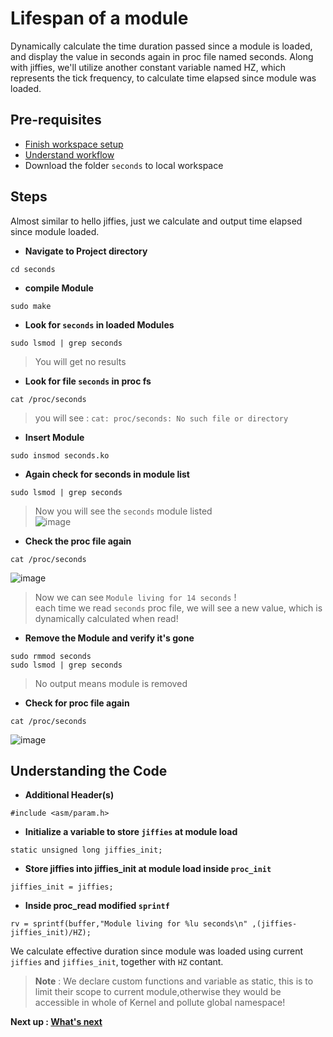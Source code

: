 # Lifespan of a module
Dynamically calculate the time duration passed since a module is loaded, and display the value in seconds again in proc file named seconds.
Along with jiffies, we'll utilize another constant variable named HZ, which represents the tick frequency, to calculate time elapsed since module was loaded.

## Pre-requisites
- [Finish workspace setup](../../../#setting-up-workspace)
- [Understand workflow](../../../#our-workflow)
- Download the folder ```seconds``` to local workspace

## Steps
Almost similar to hello jiffies, just we calculate and output time elapsed since module loaded.

- **Navigate to Project directory**
```
cd seconds
```

- **compile Module**
```
sudo make
```

-  **Look for ```seconds``` in loaded Modules**
```
sudo lsmod | grep seconds
```
> You will get no results

- **Look for file ```seconds``` in proc fs**
```
cat /proc/seconds
```
> you will see : ```cat: proc/seconds: No such file or directory```

- **Insert Module**
```
sudo insmod seconds.ko
```

- **Again check for seconds in module list**
```
sudo lsmod | grep seconds
```
> Now you will see the ```seconds``` module listed </br>
> ![image](https://user-images.githubusercontent.com/75921254/200176059-dd1f139d-cfe9-4a22-bf25-c7a21cb6bd39.png)

- **Check the proc file again**
```
cat /proc/seconds
```
![image](https://user-images.githubusercontent.com/75921254/200176012-0e4e6342-f128-4778-a4fe-90756f36204e.png)

> Now we can see ```Module living for 14 seconds``` ! </br>
> each time we read ```seconds``` proc file, we will see a new value, which is dynamically calculated when read! </br>
- **Remove the Module and verify it's gone**
```
sudo rmmod seconds
sudo lsmod | grep seconds
```
> No output means module is removed

- **Check for proc file again**
```
cat /proc/seconds
```
![image](https://user-images.githubusercontent.com/75921254/200176097-22b44397-807b-4f21-965d-154a0ff3e30d.png)


## Understanding the Code
- **Additional Header(s)**
```
#include <asm/param.h>
```

- **Initialize a variable to store ```jiffies``` at module load**
```
static unsigned long jiffies_init;
```

- **Store jiffies into jiffies_init at module load inside ```proc_init```**
```
jiffies_init = jiffies;
```

- **Inside proc_read modified ```sprintf```**
```
rv = sprintf(buffer,"Module living for %lu seconds\n" ,(jiffies-jiffies_init)/HZ);
```
We calculate effective duration since module was loaded using current ```jiffies``` and ```jiffies_init```, together with ```HZ``` contant.


> **Note** : We declare custom functions and variable as static, this is to limit their scope to current module,otherwise they would be accessible in whole of Kernel and pollute global namespace!

**Next up : [What's next](/../../#whats-next)** 
